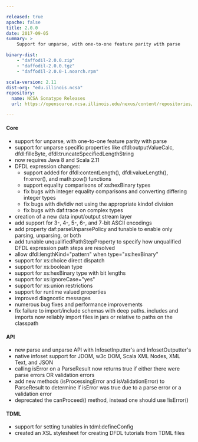 ```yaml
---

released: true
apache: false
title: 2.0.0
date: 2017-09-05
summary: >
    Support for unparse, with one-to-one feature parity with parse

binary-dist:
    - "daffodil-2.0.0.zip"
    - "daffodil-2.0.0.tgz"
    - "daffodil-2.0.0-1.noarch.rpm"

scala-version: 2.11
dist-org: "edu.illinois.ncsa"
repository:
  name: NCSA Sonatype Releases
  url: https://opensource.ncsa.illinois.edu/nexus/content/repositories/releases

---
```


#### Core

* support for unparse, with one-to-one feature parity with parse
* support for unparse specific properties like dfdl:outputValueCalc, dfdl:filleByte, dfdl:truncateSpecifiedLengthString
* now requires Java 8 and Scala 2.11
* DFDL expression changes:
	* support added for dfdl:contentLength(), dfdl:valueLength(), fn:error(), and math:pow() functions
	* support equality comparisons of xs:hexBinary types
	* fix bugs with integer equality comparisons and converting differing integer types
	* fix bugs with div/idiv not using the appropriate kindof division
	* fix bugs with daf:trace on complex types
* creation of a new data input/output stream layer
* add support for 3-, 4-, 5-, 6-, and 7-bit ASCII encodings
* add property daf:parseUnparsePolicy and tunable to enable only parsing, unparsing, or both
* add tunable unqualifiedPathStepProperty to specify how unqualified DFDL expression path steps are resolved
* allow dfdl:lengthKind="pattern" when type="xs:hexBinary"
* support for xs:choice direct dispatch
* support for xs:boolean type
* support for xs:hexBinary type with bit lengths
* support for xs:ignoreCase="yes"
* support for xs:union restrictions
* support for runtime valued properties
* improved diagnostic messages
* numerous bug fixes and performance improvements
* fix failure to import/include schemas with deep paths. includes and imports now reliably import files in jars or relative to paths on the classpath

#### API

* new parse and unparse API with InfosetInputter's and InfosetOutputter's
* native infoset support for JDOM, w3c DOM, Scala XML Nodes, XML Text, and JSON
* calling isError on a ParseResult now returns true if either there were parse errors OR validation errors
* add new methods (isProcessingError and isValidationError) to ParseResult to determine if isError was true due to a parse error or a validation error
* deprecated the canProceed() method, instead one should use !isError()

#### TDML

* support for setting tunables in tdml:defineConfig
* created an XSL stylesheet for creating DFDL tutorials from TDML files
